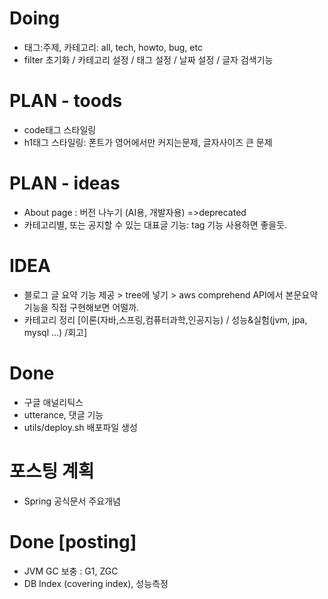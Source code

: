 # Doing
* 태그:주제, 카테고리: all, tech, howto, bug,  etc
* filter 초기화 / 카테고리 설정 / 태그 설정 / 날짜 설정 / 글자 검색기능


# PLAN - toods 
* code태그 스타일링
* h1태그 스타일링: 폰트가 영어에서만 커지는문제, 글자사이즈 큰 문제


# PLAN - ideas
* About page : 버전 나누기 (AI용, 개발자용) =>deprecated
* 카테고리별, 또는 공지할 수 있는 대표글 기능: tag 기능 사용하면 좋을듯.

# IDEA
* 블로그 글 요약 기능 제공 > tree에 넣기 > aws comprehend API에서 본문요약기능을 직접 구현해보면 어떨까.
* 카테고리 정리 [이론(자바,스프링,컴퓨터과학,인공지능) / 성능&실험(jvm, jpa, mysql ...) /회고]

# Done
* 구글 애널리틱스
* utterance, 댓글 기능
* utils/deploy.sh 배포파일 생성

# 포스팅 계획
* Spring 공식문서 주요개념


# Done [posting]
* JVM GC 보충 : G1, ZGC
* DB Index (covering index), 성능측정
